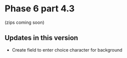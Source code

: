 # Phase 6 part 4.3
(zips coming soon)

## **Updates in this version**
- Create field to enter choice character for background